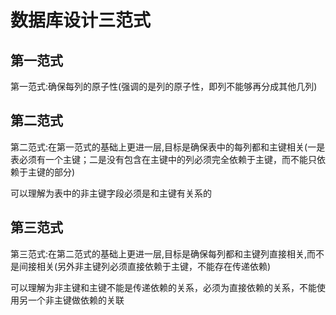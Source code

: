 # 数据库设计三范式

## 第一范式

第一范式:确保每列的原子性(强调的是列的原子性，即列不能够再分成其他几列)

## 第二范式

第二范式:在第一范式的基础上更进一层,目标是确保表中的每列都和主键相关(一是表必须有一个主键；二是没有包含在主键中的列必须完全依赖于主键，而不能只依赖于主键的部分)

可以理解为表中的非主键字段必须是和主键有关系的

## 第三范式

第三范式:在第二范式的基础上更进一层,目标是确保每列都和主键列直接相关,而不是间接相关(另外非主键列必须直接依赖于主键，不能存在传递依赖)

可以理解为非主键和主键不能是传递依赖的关系，必须为直接依赖的关系，不能使用另一个非主键做依赖的关联